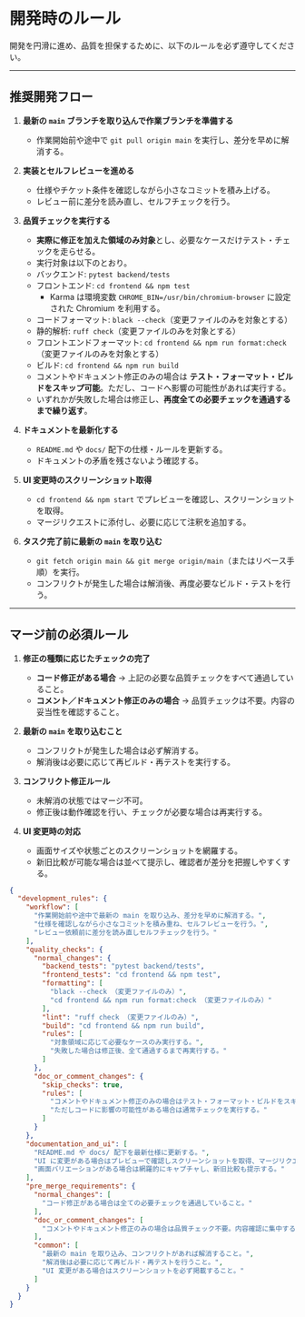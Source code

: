 # 開発時のルール

開発を円滑に進め、品質を担保するために、以下のルールを必ず遵守してください。  

---

## 推奨開発フロー

1. **最新の `main` ブランチを取り込んで作業ブランチを準備する**  
   - 作業開始前や途中で `git pull origin main` を実行し、差分を早めに解消する。  

2. **実装とセルフレビューを進める**  
   - 仕様やチケット条件を確認しながら小さなコミットを積み上げる。  
   - レビュー前に差分を読み直し、セルフチェックを行う。  

3. **品質チェックを実行する**  
   - **実際に修正を加えた領域のみ対象**とし、必要なケースだけテスト・チェックを走らせる。  
   - 実行対象は以下のとおり。  
    - バックエンド: `pytest backend/tests`
    - フロントエンド: `cd frontend && npm test`
      - Karma は環境変数 `CHROME_BIN=/usr/bin/chromium-browser` に設定された Chromium を利用する。
     - コードフォーマット: `black --check`（変更ファイルのみを対象とする）  
     - 静的解析: `ruff check`（変更ファイルのみを対象とする）  
     - フロントエンドフォーマット: `cd frontend && npm run format:check`（変更ファイルのみを対象とする）  
     - ビルド: `cd frontend && npm run build`  
   - コメントやドキュメント修正のみの場合は **テスト・フォーマット・ビルドをスキップ可能**。ただし、コードへ影響の可能性があれば実行する。  
   - いずれかが失敗した場合は修正し、**再度全ての必要チェックを通過するまで繰り返す**。  

4. **ドキュメントを最新化する**  
   - `README.md` や `docs/` 配下の仕様・ルールを更新する。  
   - ドキュメントの矛盾を残さないよう確認する。  

5. **UI 変更時のスクリーンショット取得**  
   - `cd frontend && npm start` でプレビューを確認し、スクリーンショットを取得。  
   - マージリクエストに添付し、必要に応じて注釈を追加する。  

6. **タスク完了前に最新の `main` を取り込む**  
   - `git fetch origin main && git merge origin/main`（またはリベース手順）を実行。  
   - コンフリクトが発生した場合は解消後、再度必要なビルド・テストを行う。  

---

## マージ前の必須ルール

1. **修正の種類に応じたチェックの完了**  
   - **コード修正がある場合** → 上記の必要な品質チェックをすべて通過していること。  
   - **コメント／ドキュメント修正のみの場合** → 品質チェックは不要。内容の妥当性を確認すること。  

2. **最新の `main` を取り込むこと**  
   - コンフリクトが発生した場合は必ず解消する。  
   - 解消後は必要に応じて再ビルド・再テストを実行する。  

3. **コンフリクト修正ルール**  
   - 未解消の状態ではマージ不可。  
   - 修正後は動作確認を行い、チェックが必要な場合は再実行する。  

4. **UI 変更時の対応**  
   - 画面サイズや状態ごとのスクリーンショットを網羅する。  
   - 新旧比較が可能な場合は並べて提示し、確認者が差分を把握しやすくする。  

```json
{
  "development_rules": {
    "workflow": [
      "作業開始前や途中で最新の main を取り込み、差分を早めに解消する。",
      "仕様を確認しながら小さなコミットを積み重ね、セルフレビューを行う。",
      "レビュー依頼前に差分を読み直しセルフチェックを行う。"
    ],
    "quality_checks": {
      "normal_changes": {
        "backend_tests": "pytest backend/tests",
        "frontend_tests": "cd frontend && npm test",
        "formatting": [
          "black --check （変更ファイルのみ）",
          "cd frontend && npm run format:check （変更ファイルのみ）"
        ],
        "lint": "ruff check （変更ファイルのみ）",
        "build": "cd frontend && npm run build",
        "rules": [
          "対象領域に応じて必要なケースのみ実行する。",
          "失敗した場合は修正後、全て通過するまで再実行する。"
        ]
      },
      "doc_or_comment_changes": {
        "skip_checks": true,
        "rules": [
          "コメントやドキュメント修正のみの場合はテスト・フォーマット・ビルドをスキップ可能。",
          "ただしコードに影響の可能性がある場合は通常チェックを実行する。"
        ]
      }
    },
    "documentation_and_ui": [
      "README.md や docs/ 配下を最新仕様に更新する。",
      "UI に変更がある場合はプレビューで確認しスクリーンショットを取得、マージリクエストに添付する。",
      "画面バリエーションがある場合は網羅的にキャプチャし、新旧比較も提示する。"
    ],
    "pre_merge_requirements": {
      "normal_changes": [
        "コード修正がある場合は全ての必要チェックを通過していること。"
      ],
      "doc_or_comment_changes": [
        "コメントやドキュメント修正のみの場合は品質チェック不要。内容確認に集中すること。"
      ],
      "common": [
        "最新の main を取り込み、コンフリクトがあれば解消すること。",
        "解消後は必要に応じて再ビルド・再テストを行うこと。",
        "UI 変更がある場合はスクリーンショットを必ず掲載すること。"
      ]
    }
  }
}
```
